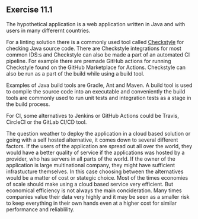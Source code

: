 ## Exercise 11.1

The hypothetical application is a web application written in Java and with users in many differernt countries. 

For a linting solution there is a commonly used tool called [Checkstyle](https://github.com/checkstyle/checkstyle) for checking Java source code. There are Checkstyle integrations for most common IDS:s and Checkstyle can also be made a part of an automated CI pipeline. For example there are premade GitHub actions for running Checkstyle found on the GitHub Marketplace for Actions. Checkstyle can also be run as a part of the build while using a build tool. 

Examples of Java build tools are Gradle, Ant and Maven. A build tool is used to compile the source code into an executable and conveniently the build tools are commonly used to run unit tests and integration tests as a stage in the build process. 

For CI, some alternatives to Jenkins or GitHub Actions could be Travis, CircleCI or the GitLab CI/CD tool. 

The question weather to deploy the application in a cloud based solution or going with a self hosted alternative, it comes down to several different factors. If the users of the application are spread out all over the world, they would have a better quality of service if the applications was hosted by a provider, who has servers in all parts of the world. If the owner of the application is large multinational company, they might have sufficient infrastucture themselves. In this case choosing between the alternatives would be a matter of cost or stategic choice. Most of the times economies of scale should make using a cloud based service very efficient. But economical efficiency is not always the main concideration. Many times companies value their data very highly and it may be seen as a smaller risk to keep everything in their own hands even at a higher cost for similar performance and reliablility. 
